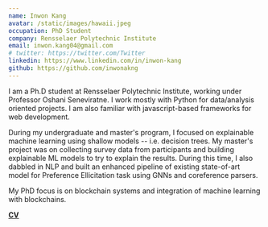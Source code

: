 ```yaml
---
name: Inwon Kang
avatar: /static/images/hawaii.jpeg
occupation: PhD Student
company: Rensselaer Polytechnic Institute
email: inwon.kang04@gmail.com
# twitter: https://twitter.com/Twitter
linkedin: https://www.linkedin.com/in/inwon-kang
github: https://github.com/inwonakng
---
```


I am a Ph.D student at Rensselaer Polytechnic Institute, working under Professor Oshani Seneviratne.
I work mostly with Python for data/analysis oriented projects.
I am also familiar with javascript-based frameworks for web development.

During my undergraduate and master's program, I focused on explainable machine learning using shallow models -- i.e. decision trees.
My master's project was on collecting survey data from participants and building explainable ML models to try to explain the results.
During this time, I also dabbled in NLP and built an enhanced pipeline of existing state-of-art model for Preference Ellicitation task using GNNs and coreference parsers.

My PhD focus is on blockchain systems and integration of machine learning with blockchains.

[**CV**](https://github.com/inwonakng/homepage/raw/master/public/static/pdf/resume.pdf)
